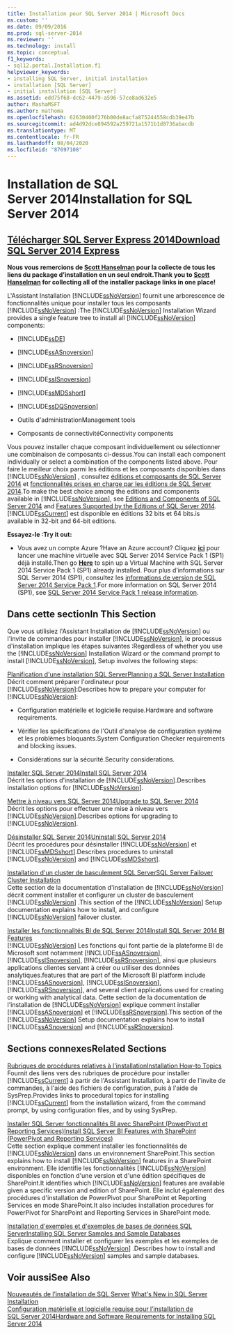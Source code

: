 ```yaml
---
title: Installation pour SQL Server 2014 | Microsoft Docs
ms.custom: ''
ms.date: 09/09/2016
ms.prod: sql-server-2014
ms.reviewer: ''
ms.technology: install
ms.topic: conceptual
f1_keywords:
- sql12.portal.Installation.f1
helpviewer_keywords:
- installing SQL Server, initial installation
- installation [SQL Server]
- initial installation [SQL Server]
ms.assetid: edd75f68-dc62-4479-a596-57ce8ad632e5
author: MashaMSFT
ms.author: mathoma
ms.openlocfilehash: 62630400f276b00de8acfa875244558cdb39e47b
ms.sourcegitcommit: ad4d92dce894592a259721a1571b1d8736abacdb
ms.translationtype: MT
ms.contentlocale: fr-FR
ms.lasthandoff: 08/04/2020
ms.locfileid: "87697108"
---
```

# <a name="installation-for-sql-server-2014"></a><span data-ttu-id="30986-102">Installation de SQL Server 2014</span><span class="sxs-lookup"><span data-stu-id="30986-102">Installation for SQL Server 2014</span></span>
 ## <a name="download-sql-server-2014-express"></a>[<span data-ttu-id="30986-103">Télécharger SQL Server Express 2014</span><span class="sxs-lookup"><span data-stu-id="30986-103">Download SQL Server 2014 Express</span></span>](http://www.hanselman.com/blog/DownloadSQLServerExpress.aspx)
  <span data-ttu-id="30986-104">**Nous vous remercions de [Scott Hanselman](http://www.hanselman.com/) pour la collecte de tous les liens du package d’installation en un seul endroit.**</span><span class="sxs-lookup"><span data-stu-id="30986-104">**Thank you to [Scott Hanselman](http://www.hanselman.com/) for collecting all of the installer package links in one place!**</span></span>
  
  <span data-ttu-id="30986-105">L'Assistant Installation [!INCLUDE[ssNoVersion](../../includes/ssnoversion-md.md)] fournit une arborescence de fonctionnalités unique pour installer tous les composants [!INCLUDE[ssNoVersion](../../includes/ssnoversion-md.md)] :</span><span class="sxs-lookup"><span data-stu-id="30986-105">The [!INCLUDE[ssNoVersion](../../includes/ssnoversion-md.md)] Installation Wizard provides a single feature tree to install all [!INCLUDE[ssNoVersion](../../includes/ssnoversion-md.md)] components:</span></span>  
  
-   [!INCLUDE[ssDE](../../includes/ssde-md.md)]  
  
-   [!INCLUDE[ssASnoversion](../../includes/ssasnoversion-md.md)]  
  
-   [!INCLUDE[ssRSnoversion](../../includes/ssrsnoversion-md.md)]  
  
-   [!INCLUDE[ssISnoversion](../../includes/ssisnoversion-md.md)]  
  
-   [!INCLUDE[ssMDSshort](../../includes/ssmdsshort-md.md)]  
  
-   [!INCLUDE[ssDQSnoversion](../../includes/ssdqsnoversion-md.md)]  
  
-   <span data-ttu-id="30986-106">Outils d'administration</span><span class="sxs-lookup"><span data-stu-id="30986-106">Management tools</span></span>  
  
-   <span data-ttu-id="30986-107">Composants de connectivité</span><span class="sxs-lookup"><span data-stu-id="30986-107">Connectivity components</span></span>  
  
 <span data-ttu-id="30986-108">Vous pouvez installer chaque composant individuellement ou sélectionner une combinaison de composants ci-dessus.</span><span class="sxs-lookup"><span data-stu-id="30986-108">You can install each component individually or select a combination of the components listed above.</span></span> <span data-ttu-id="30986-109">Pour faire le meilleur choix parmi les éditions et les composants disponibles dans [!INCLUDE[ssNoVersion](../../includes/ssnoversion-md.md)] , consultez [éditions et composants de SQL Server 2014](../../sql-server/editions-and-components-of-sql-server-2016.md) et [fonctionnalités prises en charge par les éditions de SQL Server 2014](../../getting-started/features-supported-by-the-editions-of-sql-server-2014.md).</span><span class="sxs-lookup"><span data-stu-id="30986-109">To make the best choice among the editions and components available in [!INCLUDE[ssNoVersion](../../includes/ssnoversion-md.md)], see [Editions and Components of SQL Server 2014](../../sql-server/editions-and-components-of-sql-server-2016.md) and [Features Supported by the Editions of SQL Server 2014](../../getting-started/features-supported-by-the-editions-of-sql-server-2014.md).</span></span> [!INCLUDE[ssCurrent](../../includes/sscurrent-md.md)] <span data-ttu-id="30986-110">est disponible en éditions 32 bits et 64 bits.</span><span class="sxs-lookup"><span data-stu-id="30986-110">is available in 32-bit and 64-bit editions.</span></span>
 
 <span data-ttu-id="30986-111">**Essayez-le :**</span><span class="sxs-lookup"><span data-stu-id="30986-111">**Try it out:**</span></span>  
  
-   <span data-ttu-id="30986-112">Vous avez un compte Azure ?</span><span class="sxs-lookup"><span data-stu-id="30986-112">Have an Azure account?</span></span>  <span data-ttu-id="30986-113">Cliquez **[ici](https://ms.portal.azure.com/?flight=1#create/Microsoft.SQLServer2016RTMEnterpriseWindowsServer2012R2)** pour lancer une machine virtuelle avec SQL Server 2014 Service Pack 1 (SP1) déjà installé.</span><span class="sxs-lookup"><span data-stu-id="30986-113">Then go **[Here](https://ms.portal.azure.com/?flight=1#create/Microsoft.SQLServer2016RTMEnterpriseWindowsServer2012R2)** to spin up a Virtual Machine with SQL Server 2014 Service Pack 1 (SP1) already installed.</span></span> <span data-ttu-id="30986-114">Pour plus d’informations sur SQL Server 2014 (SP1), consultez les [informations de version de SQL Server 2014 Service Pack 1](https://support.microsoft.com/kb/3058865).</span><span class="sxs-lookup"><span data-stu-id="30986-114">For more information on SQL Server 2014 (SP1), see [SQL Server 2014 Service Pack 1 release information](https://support.microsoft.com/kb/3058865).</span></span>  
  
## <a name="in-this-section"></a><span data-ttu-id="30986-115">Dans cette section</span><span class="sxs-lookup"><span data-stu-id="30986-115">In This Section</span></span>  
 <span data-ttu-id="30986-116">Que vous utilisiez l'Assistant Installation de [!INCLUDE[ssNoVersion](../../includes/ssnoversion-md.md)] ou l'invite de commandes pour installer [!INCLUDE[ssNoVersion](../../includes/ssnoversion-md.md)], le processus d'installation implique les étapes suivantes :</span><span class="sxs-lookup"><span data-stu-id="30986-116">Regardless of whether you use the [!INCLUDE[ssNoVersion](../../includes/ssnoversion-md.md)] Installation Wizard or the command prompt to install [!INCLUDE[ssNoVersion](../../includes/ssnoversion-md.md)], Setup involves the following steps:</span></span>  
  
 [<span data-ttu-id="30986-117">Planification d'une installation SQL Server</span><span class="sxs-lookup"><span data-stu-id="30986-117">Planning a SQL Server Installation</span></span>](../../sql-server/install/planning-a-sql-server-installation.md)  
 <span data-ttu-id="30986-118">Décrit comment préparer l'ordinateur pour [!INCLUDE[ssNoVersion](../../includes/ssnoversion-md.md)]:</span><span class="sxs-lookup"><span data-stu-id="30986-118">Describes how to prepare your computer for [!INCLUDE[ssNoVersion](../../includes/ssnoversion-md.md)]:</span></span>  
  
-   <span data-ttu-id="30986-119">Configuration matérielle et logicielle requise.</span><span class="sxs-lookup"><span data-stu-id="30986-119">Hardware and software requirements.</span></span>  
  
-   <span data-ttu-id="30986-120">Vérifier les spécifications de l'Outil d'analyse de configuration système et les problèmes bloquants.</span><span class="sxs-lookup"><span data-stu-id="30986-120">System Configuration Checker requirements and blocking issues.</span></span>  
  
-   <span data-ttu-id="30986-121">Considérations sur la sécurité.</span><span class="sxs-lookup"><span data-stu-id="30986-121">Security considerations.</span></span>  
  
 [<span data-ttu-id="30986-122">Installer SQL Server 2014</span><span class="sxs-lookup"><span data-stu-id="30986-122">Install SQL Server 2014</span></span>](install-sql-server.md)  
 <span data-ttu-id="30986-123">Décrit les options d'installation de [!INCLUDE[ssNoVersion](../../includes/ssnoversion-md.md)].</span><span class="sxs-lookup"><span data-stu-id="30986-123">Describes installation options for [!INCLUDE[ssNoVersion](../../includes/ssnoversion-md.md)].</span></span>  
  
 [<span data-ttu-id="30986-124">Mettre à niveau vers SQL Server 2014</span><span class="sxs-lookup"><span data-stu-id="30986-124">Upgrade to SQL Server 2014</span></span>](upgrade-sql-server.md)  
 <span data-ttu-id="30986-125">Décrit les options pour effectuer une mise à niveau vers [!INCLUDE[ssNoVersion](../../includes/ssnoversion-md.md)].</span><span class="sxs-lookup"><span data-stu-id="30986-125">Describes options for upgrading to [!INCLUDE[ssNoVersion](../../includes/ssnoversion-md.md)].</span></span>  
  
 [<span data-ttu-id="30986-126">Désinstaller SQL Server 2014</span><span class="sxs-lookup"><span data-stu-id="30986-126">Uninstall SQL Server 2014</span></span>](../../sql-server/install/uninstall-sql-server.md)  
 <span data-ttu-id="30986-127">Décrit les procédures pour désinstaller [!INCLUDE[ssNoVersion](../../includes/ssnoversion-md.md)] et [!INCLUDE[ssMDSshort](../../includes/ssmdsshort-md.md)].</span><span class="sxs-lookup"><span data-stu-id="30986-127">Describes procedures to uninstall [!INCLUDE[ssNoVersion](../../includes/ssnoversion-md.md)] and [!INCLUDE[ssMDSshort](../../includes/ssmdsshort-md.md)].</span></span>  
  
 [<span data-ttu-id="30986-128">Installation d'un cluster de basculement SQL Server</span><span class="sxs-lookup"><span data-stu-id="30986-128">SQL Server Failover Cluster Installation</span></span>](../../sql-server/failover-clusters/install/sql-server-failover-cluster-installation.md)  
 <span data-ttu-id="30986-129">Cette section de la documentation d'installation de [!INCLUDE[ssNoVersion](../../includes/ssnoversion-md.md)] décrit comment installer et configurer un cluster de basculement [!INCLUDE[ssNoVersion](../../includes/ssnoversion-md.md)] .</span><span class="sxs-lookup"><span data-stu-id="30986-129">This section of the [!INCLUDE[ssNoVersion](../../includes/ssnoversion-md.md)] Setup documentation explains how to install, and configure [!INCLUDE[ssNoVersion](../../includes/ssnoversion-md.md)] failover cluster.</span></span>  
  
 [<span data-ttu-id="30986-130">Installer les fonctionnalités BI de SQL Server 2014</span><span class="sxs-lookup"><span data-stu-id="30986-130">Install SQL Server 2014 BI Features</span></span>](../../sql-server/install/install-sql-server-business-intelligence-features.md)  
 [!INCLUDE[ssNoVersion](../../includes/ssnoversion-md.md)] <span data-ttu-id="30986-131">Les fonctions qui font partie de la plateforme BI de Microsoft sont notamment [!INCLUDE[ssASnoversion](../../includes/ssasnoversion-md.md)], [!INCLUDE[ssISnoversion](../../includes/ssisnoversion-md.md)], [!INCLUDE[ssRSnoversion](../../includes/ssrsnoversion-md.md)], ainsi que plusieurs applications clientes servant à créer ou utiliser des données analytiques.</span><span class="sxs-lookup"><span data-stu-id="30986-131">features that are part of the Microsoft BI platform include [!INCLUDE[ssASnoversion](../../includes/ssasnoversion-md.md)], [!INCLUDE[ssISnoversion](../../includes/ssisnoversion-md.md)], [!INCLUDE[ssRSnoversion](../../includes/ssrsnoversion-md.md)], and several client applications used for creating or working with analytical data.</span></span> <span data-ttu-id="30986-132">Cette section de la documentation de l'installation de [!INCLUDE[ssNoVersion](../../includes/ssnoversion-md.md)] explique comment installer [!INCLUDE[ssASnoversion](../../includes/ssasnoversion-md.md)] et [!INCLUDE[ssRSnoversion](../../includes/ssrsnoversion-md.md)].</span><span class="sxs-lookup"><span data-stu-id="30986-132">This section of the [!INCLUDE[ssNoVersion](../../includes/ssnoversion-md.md)] Setup documentation explains how to install [!INCLUDE[ssASnoversion](../../includes/ssasnoversion-md.md)] and [!INCLUDE[ssRSnoversion](../../includes/ssrsnoversion-md.md)].</span></span>  
  
## <a name="related-sections"></a><span data-ttu-id="30986-133">Sections connexes</span><span class="sxs-lookup"><span data-stu-id="30986-133">Related Sections</span></span>  
 [<span data-ttu-id="30986-134">Rubriques de procédures relatives à l'installation</span><span class="sxs-lookup"><span data-stu-id="30986-134">Installation How-to Topics</span></span>](../../sql-server/install/installation-how-to-topics.md)  
 <span data-ttu-id="30986-135">Fournit des liens vers des rubriques de procédure pour installer [!INCLUDE[ssCurrent](../../includes/sscurrent-md.md)] à partir de l'Assistant Installation, à partir de l'invite de commandes, à l'aide des fichiers de configuration, puis à l'aide de SysPrep.</span><span class="sxs-lookup"><span data-stu-id="30986-135">Provides links to procedural topics for installing [!INCLUDE[ssCurrent](../../includes/sscurrent-md.md)] from the installation wizard, from the command prompt, by using configuration files, and by using SysPrep.</span></span>  
  
 [<span data-ttu-id="30986-136">Installer SQL Server fonctionnalités BI avec SharePoint &#40;PowerPivot et Reporting Services&#41;</span><span class="sxs-lookup"><span data-stu-id="30986-136">Install SQL Server BI Features with SharePoint &#40;PowerPivot and Reporting Services&#41;</span></span>](../../sql-server/install/install-sql-server-bi-features-sharepoint-powerpivot-reporting-services.md)  
 <span data-ttu-id="30986-137">Cette section explique comment installer les fonctionnalités de [!INCLUDE[ssNoVersion](../../includes/ssnoversion-md.md)] dans un environnement SharePoint.</span><span class="sxs-lookup"><span data-stu-id="30986-137">This section explains how to install [!INCLUDE[ssNoVersion](../../includes/ssnoversion-md.md)] features in a SharePoint environment.</span></span> <span data-ttu-id="30986-138">Elle identifie les fonctionnalités [!INCLUDE[ssNoVersion](../../includes/ssnoversion-md.md)] disponibles en fonction d'une version et d'une édition spécifiques de SharePoint.</span><span class="sxs-lookup"><span data-stu-id="30986-138">It identifies which [!INCLUDE[ssNoVersion](../../includes/ssnoversion-md.md)] features are available given a specific version and edition of SharePoint.</span></span> <span data-ttu-id="30986-139">Elle inclut également des procédures d'installation de PowerPivot pour SharePoint et Reporting Services en mode SharePoint.</span><span class="sxs-lookup"><span data-stu-id="30986-139">It also includes installation procedures for PowerPivot for SharePoint and Reporting Services in SharePoint mode.</span></span>  
  
 [<span data-ttu-id="30986-140">Installation d'exemples et d'exemples de bases de données SQL Server</span><span class="sxs-lookup"><span data-stu-id="30986-140">Installing SQL Server Samples and Sample Databases</span></span>](https://sqlserversamples.codeplex.com/)  
 <span data-ttu-id="30986-141">Explique comment installer et configurer les exemples et les exemples de bases de données [!INCLUDE[ssNoVersion](../../includes/ssnoversion-md.md)] .</span><span class="sxs-lookup"><span data-stu-id="30986-141">Describes how to install and configure [!INCLUDE[ssNoVersion](../../includes/ssnoversion-md.md)] samples and sample databases.</span></span>  
  
## <a name="see-also"></a><span data-ttu-id="30986-142">Voir aussi</span><span class="sxs-lookup"><span data-stu-id="30986-142">See Also</span></span>  
 <span data-ttu-id="30986-143">[Nouveautés de l’installation de SQL Server](../../sql-server/install/what-s-new-in-sql-server-installation.md) </span><span class="sxs-lookup"><span data-stu-id="30986-143">[What's New in SQL Server Installation](../../sql-server/install/what-s-new-in-sql-server-installation.md) </span></span>  
 [<span data-ttu-id="30986-144">Configuration matérielle et logicielle requise pour l’installation de SQL Server 2014</span><span class="sxs-lookup"><span data-stu-id="30986-144">Hardware and Software Requirements for Installing SQL Server 2014</span></span>](../../sql-server/install/hardware-and-software-requirements-for-installing-sql-server.md)  
  
